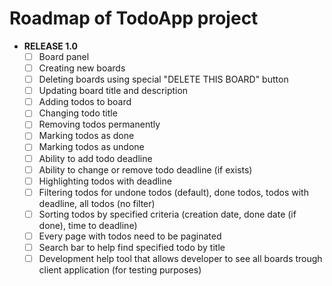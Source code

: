 # Roadmap of TodoApp project
- **RELEASE 1.0**
	- [ ] Board panel
	- [ ] Creating new boards
	- [ ] Deleting boards using special "DELETE THIS BOARD" button
	- [ ] Updating board title and description
	- [ ] Adding todos to board
	- [ ] Changing todo title
	- [ ] Removing todos permanently
	- [ ] Marking todos as done
	- [ ] Marking todos as undone
	- [ ] Ability to add todo deadline
	- [ ] Ability to change or remove todo deadline (if exists)
	- [ ] Highlighting todos with deadline
	- [ ] Filtering todos for undone todos (default), done todos, todos with deadline, all todos (no filter)
	- [ ] Sorting todos by specified criteria (creation date, done date (if done), time to deadline)
	- [ ] Every page with todos need to be paginated
	- [ ] Search bar to help find specified todo by title
	- [ ] Development help tool that allows developer to see all boards trough client application (for testing purposes)
